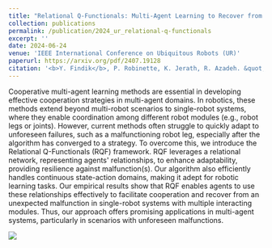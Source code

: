 ```yaml
---
title: "Relational Q-Functionals: Multi-Agent Learning to Recover from Unforeseen Robot Malfunctions in Continuous Action Domains"
collection: publications
permalink: /publication/2024_ur_relational-q-functionals
excerpt: ''
date: 2024-06-24
venue: 'IEEE International Conference on Ubiquitous Robots (UR)'
paperurl: https://arxiv.org/pdf/2407.19128
citation: '<b>Y. Findik</b>, P. Robinette, K. Jerath, R. Azadeh. &quot;Relational Q-Functionals: Multi-Agent Learning to Recover from Unforeseen Robot Malfunctions in Continuous Action Domains.&quot; <i>In proceeding 21st IEEE International Conference on Ubiquitous Robots (UR), New York, USA, pp. 251--256, June 24-27, 2024</i>.'
---
```


Cooperative multi-agent learning methods are essential in developing effective cooperation strategies in multi-agent domains. In robotics, these methods extend beyond multi-robot scenarios to single-robot systems, where they enable coordination among different robot modules (e.g., robot legs or joints). However, current methods often struggle to quickly adapt to unforeseen failures, such as a malfunctioning robot leg, especially after the algorithm has converged to a strategy. To overcome this, we introduce the Relational Q-Functionals (RQF) framework. RQF leverages a relational network, representing agents' relationships, to enhance adaptability, providing resilience against malfunction(s). Our algorithm also efficiently handles continuous state-action domains, making it adept for robotic learning tasks. Our empirical results show that RQF enables agents to use these relationships effectively to facilitate cooperation and recover from an unexpected malfunction in single-robot systems with multiple interacting modules. Thus, our approach offers promising applications in multi-agent systems, particularly in scenarios with unforeseen malfunctions.

<img src="../../images/relational-qf_ur.png">